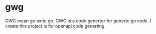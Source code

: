 # gwg

GWG mean go write go. GWG is a code genertor for generte go code. I create this project is for openapi code generting.
